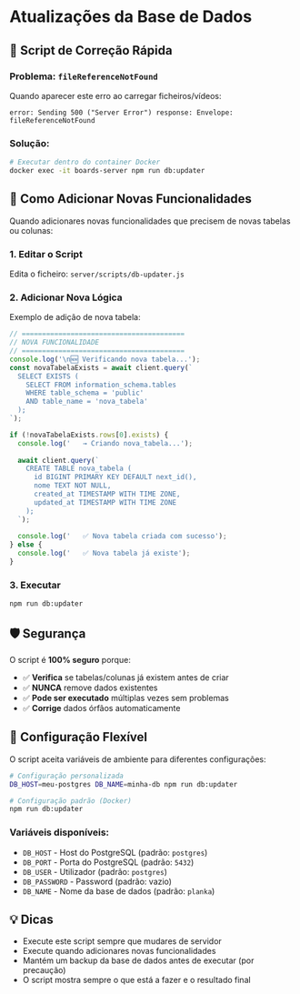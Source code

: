 # Atualizações da Base de Dados

## 🔧 Script de Correção Rápida

### Problema: `fileReferenceNotFound`
Quando aparecer este erro ao carregar ficheiros/vídeos:

```
error: Sending 500 ("Server Error") response: Envelope: fileReferenceNotFound
```

### Solução:
```bash
# Executar dentro do container Docker
docker exec -it boards-server npm run db:updater
```

## 📝 Como Adicionar Novas Funcionalidades

Quando adicionares novas funcionalidades que precisem de novas tabelas ou colunas:

### 1. Editar o Script
Edita o ficheiro: `server/scripts/db-updater.js`

### 2. Adicionar Nova Lógica
Exemplo de adição de nova tabela:

```javascript
// ========================================
// NOVA FUNCIONALIDADE
// ========================================
console.log('\n🆕 Verificando nova tabela...');
const novaTabelaExists = await client.query(`
  SELECT EXISTS (
    SELECT FROM information_schema.tables 
    WHERE table_schema = 'public' 
    AND table_name = 'nova_tabela'
  );
`);

if (!novaTabelaExists.rows[0].exists) {
  console.log('   → Criando nova_tabela...');
  
  await client.query(`
    CREATE TABLE nova_tabela (
      id BIGINT PRIMARY KEY DEFAULT next_id(),
      nome TEXT NOT NULL,
      created_at TIMESTAMP WITH TIME ZONE,
      updated_at TIMESTAMP WITH TIME ZONE
    );
  `);
  
  console.log('   ✅ Nova tabela criada com sucesso');
} else {
  console.log('   ✅ Nova tabela já existe');
}
```

### 3. Executar
```bash
npm run db:updater
```

## 🛡️ Segurança

O script é **100% seguro** porque:
- ✅ **Verifica** se tabelas/colunas já existem antes de criar
- ✅ **NUNCA** remove dados existentes
- ✅ **Pode ser executado** múltiplas vezes sem problemas
- ✅ **Corrige** dados órfãos automaticamente

## 🔧 Configuração Flexível

O script aceita variáveis de ambiente para diferentes configurações:

```bash
# Configuração personalizada
DB_HOST=meu-postgres DB_NAME=minha-db npm run db:updater

# Configuração padrão (Docker)
npm run db:updater
```

### Variáveis disponíveis:
- `DB_HOST` - Host do PostgreSQL (padrão: `postgres`)
- `DB_PORT` - Porta do PostgreSQL (padrão: `5432`)
- `DB_USER` - Utilizador (padrão: `postgres`)
- `DB_PASSWORD` - Password (padrão: vazio)
- `DB_NAME` - Nome da base de dados (padrão: `planka`)

## 💡 Dicas

- Execute este script sempre que mudares de servidor
- Execute quando adicionares novas funcionalidades
- Mantém um backup da base de dados antes de executar (por precaução)
- O script mostra sempre o que está a fazer e o resultado final
